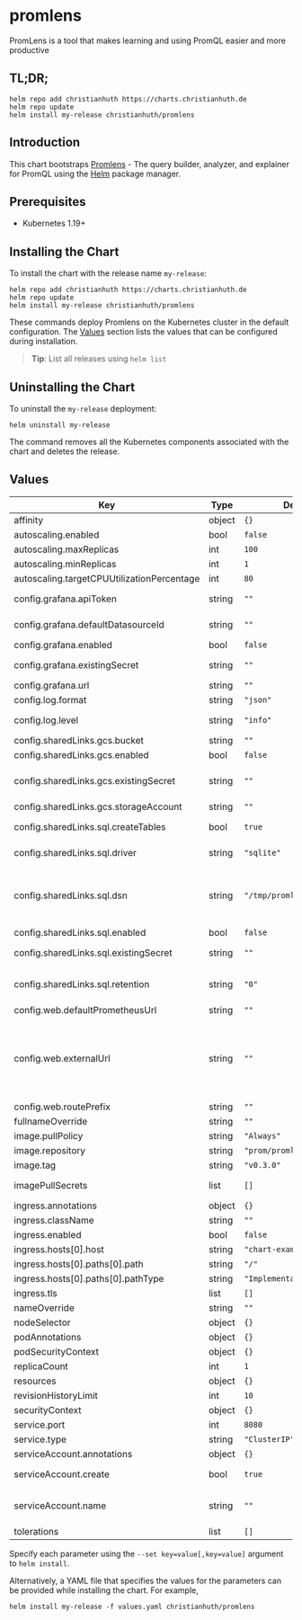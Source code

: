 # promlens

PromLens is a tool that makes learning and using PromQL easier and more productive

## TL;DR;

```console
helm repo add christianhuth https://charts.christianhuth.de
helm repo update
helm install my-release christianhuth/promlens
```

## Introduction

This chart bootstraps [Promlens](https://github.com/prometheus/promlens) - The query builder, analyzer, and explainer for PromQL using the [Helm](https://helm.sh) package manager.

## Prerequisites

- Kubernetes 1.19+

## Installing the Chart

To install the chart with the release name `my-release`:

```console
helm repo add christianhuth https://charts.christianhuth.de
helm repo update
helm install my-release christianhuth/promlens
```

These commands deploy Promlens on the Kubernetes cluster in the default configuration. The [Values](#values) section lists the values that can be configured during installation.

> **Tip**: List all releases using `helm list`

## Uninstalling the Chart

To uninstall the `my-release` deployment:

```console
helm uninstall my-release
```

The command removes all the Kubernetes components associated with the chart and deletes the release.

## Values

| Key | Type | Default | Description |
|-----|------|---------|-------------|
| affinity | object | `{}` | Affinity settings for pod assignment |
| autoscaling.enabled | bool | `false` |  |
| autoscaling.maxReplicas | int | `100` |  |
| autoscaling.minReplicas | int | `1` |  |
| autoscaling.targetCPUUtilizationPercentage | int | `80` |  |
| config.grafana.apiToken | string | `""` | The auth token to pass to the Grafana API, see https://grafana.com/docs/grafana/latest/http_api/auth/ |
| config.grafana.defaultDatasourceId | string | `""` | The default Grafana datasource ID to use (overrides Grafana's own default). |
| config.grafana.enabled | bool | `false` | Enable integration with Grafana |
| config.grafana.existingSecret | string | `""` | An existing secret containing the auth token, key needs to be api-token |
| config.grafana.url | string | `""` | The URL of your Grafana installation |
| config.log.format | string | `"json"` | Output format of log messages. One of: [logfmt, json] |
| config.log.level | string | `"info"` | Only log messages with the given severity or above. One of: [debug, info, warn, error] |
| config.sharedLinks.gcs.bucket | string | `""` | Name of the GCS bucket for storing shared links |
| config.sharedLinks.gcs.enabled | bool | `false` | Enable Link Sharing via Google Storage Bucket |
| config.sharedLinks.gcs.existingSecret | string | `""` | An existing secret containing the credentials for the storage-account as json, key needs to be gcs-cred.json |
| config.sharedLinks.gcs.storageAccount | string | `""` | Google Cloud Storage Account key |
| config.sharedLinks.sql.createTables | bool | `true` | Whether to automatically create the required tables when using a SQL database for shared links. |
| config.sharedLinks.sql.driver | string | `"sqlite"` | The SQL driver to use for storing shared links in a SQL database. Supported values: [mysql, sqlite]. |
| config.sharedLinks.sql.dsn | string | `"/tmp/promlens-links.db"` | SQL Data Source Name when using a SQL database to shared links (see https://github.com/go-sql-driver/mysql#dsn-data-source-name) for MySQL, https://github.com/glebarez/go-sqlite#example for SQLite) |
| config.sharedLinks.sql.enabled | bool | `false` | Enable Link Sharing via SQL database |
| config.sharedLinks.sql.existingSecret | string | `""` | An existing secret containing the dsn for the link storage backend, key needs to be dsn |
| config.sharedLinks.sql.retention | string | `"0"` | The maximum retention time for shared links when using a SQL database (e.g. '10m', '12h'). Set to 0 for infinite retention. |
| config.web.defaultPrometheusUrl | string | `""` | The default Prometheus URL to load PromLens with. |
| config.web.externalUrl | string | `""` | The URL under which PromLens is externally reachable (for example, if PromLens is served via a reverse proxy). Used for generating relative and absolute links back to PromLens itself. If the URL has a path portion, it will be used to prefix all HTTP endpoints served by PromLens. If omitted, relevant URL components will be derived automatically. |
| config.web.routePrefix | string | `""` |  |
| fullnameOverride | string | `""` | String to fully override `"promlens.fullname"` |
| image.pullPolicy | string | `"Always"` | image pull policy |
| image.repository | string | `"prom/promlens"` | image repository |
| image.tag | string | `"v0.3.0"` | Overrides the image tag |
| imagePullSecrets | list | `[]` | If defined, uses a Secret to pull an image from a private Docker registry or repository. |
| ingress.annotations | object | `{}` | Annotations to add to the ingress |
| ingress.className | string | `""` | Ingress class name |
| ingress.enabled | bool | `false` | Enable ingress |
| ingress.hosts[0].host | string | `"chart-example.local"` |  |
| ingress.hosts[0].paths[0].path | string | `"/"` |  |
| ingress.hosts[0].paths[0].pathType | string | `"ImplementationSpecific"` |  |
| ingress.tls | list | `[]` |  |
| nameOverride | string | `""` | Provide a name in place of `promlens` |
| nodeSelector | object | `{}` | Node labels for pod assignment |
| podAnnotations | object | `{}` | Annotations to be added to exporter pods |
| podSecurityContext | object | `{}` | Pod-level security context |
| replicaCount | int | `1` | Number of replicas |
| resources | object | `{}` | Resource limits and requests for the pods. |
| revisionHistoryLimit | int | `10` | The number of old ReplicaSets to retain |
| securityContext | object | `{}` | container-level security context |
| service.port | int | `8080` | Kubernetes port where service is exposed |
| service.type | string | `"ClusterIP"` | Kubernetes service type |
| serviceAccount.annotations | object | `{}` | Annotations to add to the service account |
| serviceAccount.create | bool | `true` | Specifies whether a service account should be created |
| serviceAccount.name | string | `""` | The name of the service account to use. If not set and create is true, a name is generated using the fullname template |
| tolerations | list | `[]` | Toleration labels for pod assignment |

Specify each parameter using the `--set key=value[,key=value]` argument to `helm install`.

Alternatively, a YAML file that specifies the values for the parameters can be provided while installing the chart. For example,

```console
helm install my-release -f values.yaml christianhuth/promlens
```
